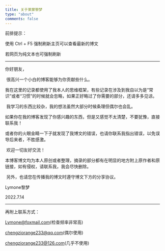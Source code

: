 ```yaml
---
title: 关于莱蒙黎梦
type: "about"
comments: false
---
```


前排提示：

使用 Ctrl + F5 强制刷新主页可以查看最新的博文

若网页为纯文本也可强制刷新

---

你好朋友，

​	很高兴一个小白的博客能够为你贡献些什么。

​	我在这里的记录都使用了我本人的思维框架，有些记录在涉及到我自以为是“常识”或者“习惯”的时候就会忽略，如果正好略过了你需要的部分，还请多多见谅。

​	我学习的东西比较杂，我的想法虽然大部分时候条理但偶尔也会乱。

​	如果你在我的博客发现了你感兴趣的东西，但是又感觉不太清楚，不要犹豫，直接联系我！

​	或者你的火眼金睛一下子就发现了我博文的错误，也请你联系我指出错误，以免误导后来者，不胜感激。

​	欢迎一切友好交流！

​	本博客博文均为本人原创或者整理，摘录的部分都有在明显的地方附上原作者和原链接，如有侵权，请联系我，我会尽快删除。

​	另外，也请您在传播我的博文时遵守博文下方的分享协议。

Lymone黎梦

2022.7.14

---

再附上联系方式：

Lymone@foxmail.com(检查频率非常高)

chengziorange233@qq.com(偶尔使用)

chengziorange233@126.com(几乎不使用)
